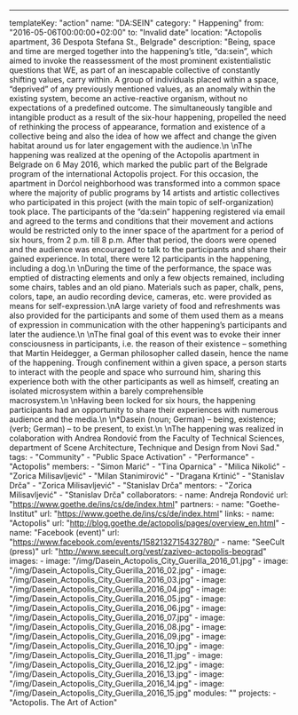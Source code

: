 ---
  templateKey: "action"
  name: "DA:SEIN"
  category: " Happening"
  from: "2016-05-06T00:00:00+02:00"
  to: "Invalid date"
  location: "Actopolis apartment, 36 Despota Stefana St., Belgrade"
  description: "Being, space and time are merged together into the happening’s title, “da:sein”, which aimed to invoke the reassessment of the most prominent existentialistic questions that WE, as part of an inescapable collective of constantly shifting values, carry within. A group of individuals placed within a space, “deprived” of any previously mentioned values, as an anomaly within the existing system, become an active-reactive organism, without no expectations of a predefined outcome. The simultaneously tangible and intangible product as a result of the six-hour happening, propelled the need of rethinking the process of appearance, formation and existence of a collective being and also the idea of how we affect and change the given habitat around us for later engagement with the audience.\n \nThe happening was realized at the opening of the Actopolis apartment in Belgrade on 6 May 2016, which marked the public part of the Belgrade program of the international Actopolis project. For this occasion, the apartment in Dorćol neighborhood was transformed into a common space where the majority of public programs by 14 artists and artistic collectives who participated in this project (with the main topic of self-organization) took place. The participants of the “da:sein” happening registered via email and agreed to the terms and conditions that their movement and actions would be restricted only to the inner space of the apartment for a period of six hours, from 2 p.m. till 8 p.m. After that period, the doors were opened and the audience was encouraged to talk to the participants and share their gained experience. In total, there were 12 participants in the happening, including a dog.\n \nDuring the time of the performance, the space was emptied of distracting elements and only a few objects remained, including some chairs, tables and an old piano. Materials such as paper, chalk, pens, colors, tape, an audio recording device, cameras, etc. were provided as means for self-expression.\nA large variety of food and refreshments was also provided for the participants and some of them used them as a means of expression in communication with the other happening’s participants and later the audience.\n \nThe final goal of this event was to evoke their inner consciousness in participants, i.e. the reason of their existence – something that Martin Heidegger, a German philosopher called dasein, hence the name of the happening. Trough confinement within a given space, a person starts to interact with the people and space who surround him, sharing this experience both with the other participants as well as himself, creating an isolated microsystem within a barely comprehensible macrosystem.\n \nHaving been locked for six hours, the happening participants had an opportunity to share their experiences with numerous audience and the media.\n \n*Dasein (noun; German) – being, existence; (verb; German) – to be present, to exist.\n \nThe happening was realized in colaboration with Andrea Rondović from the Faculty of Technical Sciences, department of Scene Architecture, Technique and Design from Novi Sad."
  tags:
    - "Community"
    - "Public Space Activation"
    - "Performance"
    - "Actopolis"
  members:
    - "Simon Marić"
    - "Tina Oparnica"
    - "Milica Nikolić"
    - "Zorica Milisavljević"
    - "Milan Stanimirović"
    - "Dragana Krtinić"
    - "Stanislav Drča"
    - "Zorica Milisavljević"
    - "Stanislav Drča"
  mentors:
    - "Zorica Milisavljević"
    - "Stanislav Drča"
  collaborators:
    -
      name: Andreja Rondović
      url: "https://www.goethe.de/ins/cs/de/index.html"
  partners:
    -
      name: "Goethe-Institut"
      url: "https://www.goethe.de/ins/cs/de/index.html"
  links:
    -
      name: "Actopolis"
      url: "http://blog.goethe.de/actopolis/pages/overview_en.html"
    -
      name: "Facebook (event)"
      url: "https://www.facebook.com/events/1582132715432780/"
    -
      name: "SeeCult (press)"
      url: "http://www.seecult.org/vest/zaziveo-actopolis-beograd"
  images:
    -
      image: "/img/Dasein_Actopolis_City_Guerilla_2016_01.jpg"
    -
      image: "/img/Dasein_Actopolis_City_Guerilla_2016_02.jpg"
    -
      image: "/img/Dasein_Actopolis_City_Guerilla_2016_03.jpg"
    -
      image: "/img/Dasein_Actopolis_City_Guerilla_2016_04.jpg"
    -
      image: "/img/Dasein_Actopolis_City_Guerilla_2016_05.jpg"
    -
      image: "/img/Dasein_Actopolis_City_Guerilla_2016_06.jpg"
    -
      image: "/img/Dasein_Actopolis_City_Guerilla_2016_07.jpg"
    -
      image: "/img/Dasein_Actopolis_City_Guerilla_2016_08.jpg"
    -
      image: "/img/Dasein_Actopolis_City_Guerilla_2016_09.jpg"
    -
      image: "/img/Dasein_Actopolis_City_Guerilla_2016_10.jpg"
    -
      image: "/img/Dasein_Actopolis_City_Guerilla_2016_11.jpg"
    -
      image: "/img/Dasein_Actopolis_City_Guerilla_2016_12.jpg"
    -
      image: "/img/Dasein_Actopolis_City_Guerilla_2016_13.jpg"
    -
      image: "/img/Dasein_Actopolis_City_Guerilla_2016_14.jpg"
    -
      image: "/img/Dasein_Actopolis_City_Guerilla_2016_15.jpg"
  modules: ""
  projects:
    - "Actopolis. The Art of Action"
